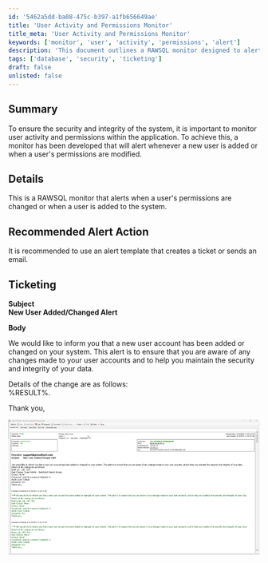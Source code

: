 ```yaml
---
id: '5462a5dd-ba08-475c-b397-a1fb656649ae'
title: 'User Activity and Permissions Monitor'
title_meta: 'User Activity and Permissions Monitor'
keywords: ['monitor', 'user', 'activity', 'permissions', 'alert']
description: 'This document outlines a RAWSQL monitor designed to alert administrators whenever a new user is added or when a user’s permissions are modified, ensuring the security and integrity of the system.'
tags: ['database', 'security', 'ticketing']
draft: false
unlisted: false
---
```


## Summary

To ensure the security and integrity of the system, it is important to monitor user activity and permissions within the application. To achieve this, a monitor has been developed that will alert whenever a new user is added or when a user's permissions are modified.

## Details

This is a RAWSQL monitor that alerts when a user's permissions are changed or when a user is added to the system.

## Recommended Alert Action

It is recommended to use an alert template that creates a ticket or sends an email.

## Ticketing

**Subject**  
**New User Added/Changed Alert**  

**Body**  

We would like to inform you that a new user account has been added or changed on your system. This alert is to ensure that you are aware of any changes made to your user accounts and to help you maintain the security and integrity of your data.  

Details of the change are as follows:  
%RESULT%.  

Thank you,  

![Image](../../../static/img/Admin---User-Permission-Changes-or-Creation/image_1.png)
